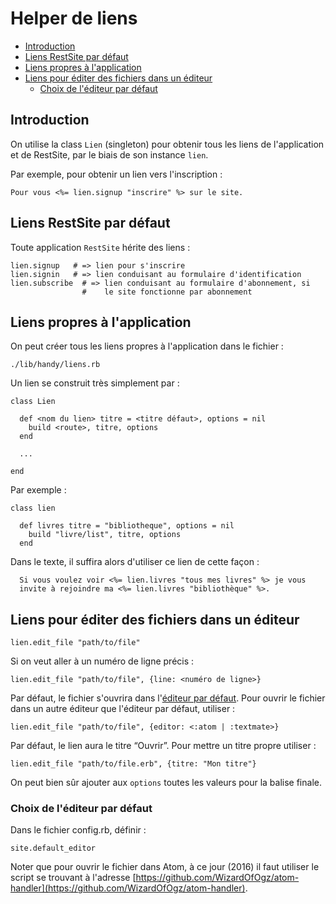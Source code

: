 # Helper de liens

* [Introduction](#introductionhelperliens)
* [Liens RestSite par défaut](#lienspardefautsrestsite)
* [Liens propres à l'application](#liensproprealapplication)
* [Liens pour éditer des fichiers dans un éditeur](#liendeditiondefichier)
  * [Choix de l'éditeur par défaut](#choixediteurpardefaut)


<a name='introductionhelperliens'></a>

## Introduction

On utilise la class `Lien` (singleton) pour obtenir tous les liens de l'application et de RestSite, par le biais de son instance `lien`.

Par exemple, pour obtenir un lien vers l'inscription :

    Pour vous <%= lien.signup "inscrire" %> sur le site.

<a name='lienspardefautsrestsite'></a>

## Liens RestSite par défaut

Toute application `RestSite` hérite des liens :

    lien.signup   # => lien pour s'inscrire
    lien.signin   # => lien conduisant au formulaire d'identification
    lien.subscribe  # => lien conduisant au formulaire d'abonnement, si
                    #    le site fonctionne par abonnement

<a name='liensproprealapplication'></a>

## Liens propres à l'application

On peut créer tous les liens propres à l'application dans le fichier :

    ./lib/handy/liens.rb

Un lien se construit très simplement par :

    class Lien

      def <nom du lien> titre = <titre défaut>, options = nil
        build <route>, titre, options
      end

      ...

    end

Par exemple :

    class lien

      def livres titre = "bibliotheque", options = nil
        build "livre/list", titre, options
      end

Dans le texte, il suffira alors d'utiliser ce lien de cette façon :

      Si vous voulez voir <%= lien.livres "tous mes livres" %> je vous
      invite à rejoindre ma <%= lien.livres "bibliothèque" %>.


<a name='liendeditiondefichier'></a>

## Liens pour éditer des fichiers dans un éditeur

    lien.edit_file "path/to/file"

Si on veut aller à un numéro de ligne précis :

    lien.edit_file "path/to/file", {line: <numéro de ligne>}

Par défaut, le fichier s'ouvrira dans l'[éditeur par défaut](#choixediteurpardefaut). Pour ouvrir le fichier dans un autre éditeur que l'éditeur par défaut, utiliser :

    lien.edit_file "path/to/file", {editor: <:atom | :textmate>}

Par défaut, le lien aura le titre “Ouvrir”. Pour mettre un titre propre utiliser :

    lien.edit_file "path/to/file.erb", {titre: "Mon titre"}
    
On peut bien sûr ajouter aux `options` toutes les valeurs pour la balise finale.

<a name='choixediteurpardefaut'></a>

### Choix de l'éditeur par défaut

Dans le fichier config.rb, définir :

    site.default_editor

Noter que pour ouvrir le fichier dans Atom, à ce jour (2016) il faut utiliser le script se trouvant à l'adresse [https://github.com/WizardOfOgz/atom-handler](https://github.com/WizardOfOgz/atom-handler).
